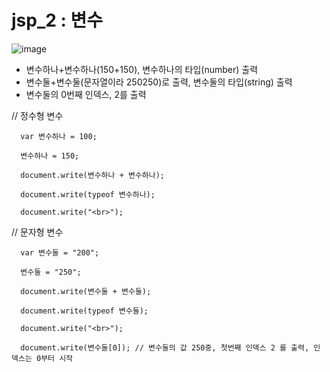# jsp_2 : 변수

![image](https://user-images.githubusercontent.com/37132897/158106860-000ea9b0-c939-4459-9162-a844115ef50e.png)

- 변수하나+변수하나(150+150), 변수하나의 타입(number) 출력
- 변수둘+변수둘(문자열이라 250250)로 출력, 변수둘의 타입(string) 출력
- 변수둘의 0번째 인덱스, 2를 출력



// 정수형 변수

      var 변수하나 = 100;
      
      변수하나 = 150;
      
      document.write(변수하나 + 변수하나);
      
      document.write(typeof 변수하나);
      
      document.write("<br>");
      
// 문자형 변수

      var 변수둘 = "200";
      
      변수둘 = "250";
      
      document.write(변수둘 + 변수둘);
      
      document.write(typeof 변수둘);
      
      document.write("<br>");
      
      document.write(변수둘[0]); // 변수둘의 값 250중, 첫번째 인덱스 2 를 출력, 인덱스는 0부터 시작

